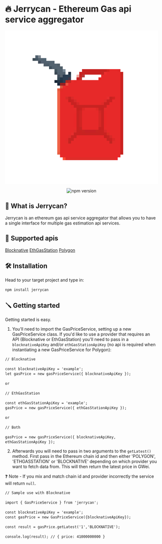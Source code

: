 # 🔥 Jerrycan - Ethereum Gas api service aggregator

<p align="center">
<img align="center" src="https://raw.githubusercontent.com/michaelecolley/jerrycan/main/assets/jerrycan.png">

<p align="center">
  <img alt="npm version" src="https://img.shields.io/npm/v/jerrycan" />
</p>

## 🤨 What is Jerrycan?

Jerrycan is an ethereum gas api service aggregator that allows you to have a single interface for multiple gas estimation api services.

## 🥨 Supported apis

[Blocknative](https://docs.blocknative.com/gas-platform)
[EthGasStation](https://docs.ethgasstation.info/)
[Polygon](https://gasstation-mainnet.matic.network)

## 🛠 Installation

Head to your target project and type in:

`npm install jerrycan`

## 🪛 Getting started

Getting started is easy.

1. You'll need to import the GasPriceService, setting up a new GasPriceService class. If you'd like to use a provider that requires an API (Blocknative or EthGasStation) you'll need to pass in a `blocknativeApiKey` and/or `ethGasStationApiKey` (no api is required when instantiating a new GasPriceService for Polygon):

```
// Blocknative

const blocknativeApiKey = 'example';
let gasPrice = new gasPriceService({ blocknativeApiKey });

or

// EthGasStation

const ethGasStationApiKey = 'example';
gasPrice = new gasPriceService({ ethGasStationApiKey });

or

// Both

gasPrice = new gasPriceService({ blocknativeApiKey, ethGasStationApiKey });

```

2. Afterwards you will need to pass in two arguments to the `getLatest()` method. First pass in the Ethereum chain id and then either 'POLYGON', 'ETHGASSTATION' or 'BLOCKNATIVE' depending on which provider you want to fetch data from. This will then return the latest price in GWei.

❓ Note - If you mix and match chain id and provider incorrectly the service will return `null`.

```
// Sample use with Blocknative

import { GasPriceService } from 'jerrycan';

const blocknativeApiKey = 'example';
const gasPrice = new GasPriceService({blocknativeApiKey});

const result = gasPrice.getLatest('1','BLOCKNATIVE');

console.log(result); // { price: 41000000000 }
```
